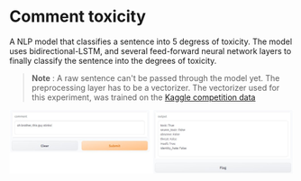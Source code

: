 # Comment toxicity

A NLP model that classifies a sentence into 5 degress of toxicity. The model uses bidirectional-LSTM, and several feed-forward neural network layers to finally classify the sentence into the degrees of toxicity.

> **Note** : A raw sentence can't be passed through the model yet. The preprocessing layer has to be a vectorizer. The vectorizer used for this experiment, was trained on the [Kaggle competition data](https://www.kaggle.com/competitions/jigsaw-toxic-comment-classification-challenge)

![example.jpg](example.jpg)
